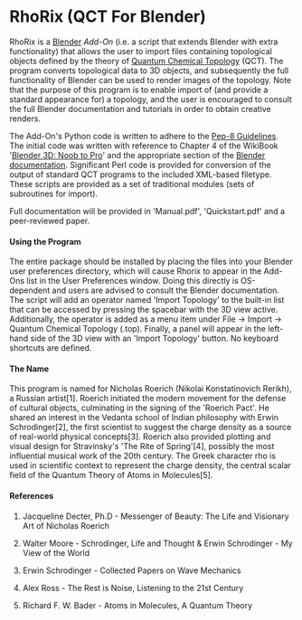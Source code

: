 # RhoRix (QCT For Blender)

RhoRix is a [Blender](http://www.blender.org) *Add-On* (i.e. a script that extends Blender with extra functionality) that allows the user to import files containing topological objects defined by the theory of [Quantum Chemical Topology](http://www.chemistry.mcmaster.ca/bader/) (QCT). The program converts topological data to 3D objects, and subsequently the full functionality of Blender can be used to render images of the topology. Note that the purpose of this program is to enable import of (and provide a standard appearance for) a topology, and the user is encouraged to consult the full Blender documentation and tutorials in order to obtain creative renders.

The Add-On's Python code is written to adhere to the [Pep-8 Guidelines](http://www.python.org/dev/peps/pep-0008/#introduction).
The initial code was written with reference to Chapter 4 of the WikiBook '[Blender 3D: Noob to Pro](http://en.wikibooks.org/wiki/Blender_3D:_Noob_to_Pro#Table_of_Contents/)' and the appropriate section of the [Blender documentation](https://docs.blender.org/api/blender_python_api_2_78c_release/).
Significant Perl code is provided for conversion of the output of standard QCT programs to the included XML-based filetype. These scripts are provided as a set of traditional modules (sets of subroutines for import).

Full documentation will be provided in 'Manual.pdf', 'Quickstart.pdf' and a peer-reviewed paper.


#### Using the Program

The entire package should be installed by placing the files into your Blender user preferences directory, which will cause Rhorix to appear in the Add-Ons list in the User Preferences window. Doing this directly is OS-dependent and users are advised to consult the Blender documentation. The script will add an operator named 'Import Topology' to the built-in list that can be accessed by pressing the spacebar with the 3D view active. Additionally, the operator is added as a menu item under File -> Import -> Quantum Chemical Topology (.top). Finally, a panel will appear in the left-hand side of the 3D view with an 'Import Topology' button. No keyboard shortcuts are defined.

#### The Name

This program is named for Nicholas Roerich (Nikolai Konstatinovich Rerikh), a Russian artist[1].
Roerich initiated the modern movement for the defense of cultural objects, culminating in the signing of the 'Roerich Pact'.
He shared an interest in the Vedanta school of Indian philosophy with Erwin Schrodinger[2], the first scientist to suggest the charge density as a source of real-world physical concepts[3]. Roerich also provided plotting and visual design for Stravinsky's 'The Rite of Spring'[4], possibly the most influential musical work of the 20th century. The Greek character rho is used in scientific context to represent the charge density, the central scalar field of the Quantum Theory of Atoms in Molecules[5].

#### References

1) Jacqueline Decter, Ph.D - Messenger of Beauty: The Life and Visionary Art of Nicholas Roerich

2) Walter Moore - Schrodinger, Life and Thought & Erwin Schrodinger - My View of the World

3) Erwin Schrodinger - Collected Papers on Wave Mechanics

4) Alex Ross - The Rest is Noise, Listening to the 21st Century

5) Richard F. W. Bader - Atoms in Molecules, A Quantum Theory
